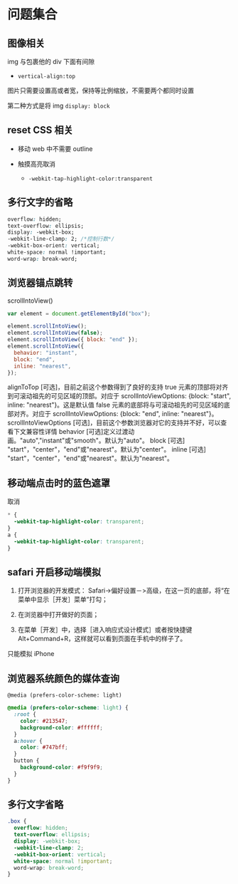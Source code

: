 # 问题集合

## 图像相关

img 与包裹他的 div 下面有间隙

- `vertical-align:top`

图片只需要设置高或者宽，保持等比例缩放，不需要两个都同时设置

第二种方式是将 img `display: block`

## reset CSS 相关

- 移动 web 中不需要 outline
- 触摸高亮取消

  - `-webkit-tap-highlight-color:transparent`

## 多行文字的省略

```css
overflow: hidden;
text-overflow: ellipsis;
display: -webkit-box;
-webkit-line-clamp: 2; /*控制行数*/
-webkit-box-orient: vertical;
white-space: normal !important;
word-wrap: break-word;
```

## 浏览器锚点跳转

scrollIntoView()

```js
var element = document.getElementById("box");

element.scrollIntoView();
element.scrollIntoView(false);
element.scrollIntoView({ block: "end" });
element.scrollIntoView({
  behavior: "instant",
  block: "end",
  inline: "nearest",
});
```

alignToTop [可选]，目前之前这个参数得到了良好的支持
true 元素的顶部将对齐到可滚动祖先的可见区域的顶部。对应于 scrollIntoViewOptions: {block: "start", inline: "nearest"}。这是默认值
false 元素的底部将与可滚动祖先的可见区域的底部对齐。对应于 scrollIntoViewOptions: {block: "end", inline: "nearest"}。
scrollIntoViewOptions [可选]，目前这个参数浏览器对它的支持并不好，可以查看下文兼容性详情
behavior [可选]定义过渡动画。"auto","instant"或"smooth"。默认为"auto"。
block [可选] "start"，"center"，"end"或"nearest"。默认为"center"。
inline [可选] "start"，"center"，"end"或"nearest"。默认为"nearest"。

## 移动端点击时的蓝色遮罩

取消

```css
* {
  -webkit-tap-highlight-color: transparent;
}
a {
  -webkit-tap-highlight-color: transparent;
}
```

## safari 开启移动端模拟

1. 打开浏览器的开发模式：
   Safari->偏好设置－>高级，在这一页的底部，将“在菜单中显示［开发］菜单”打勾；

2. 在浏览器中打开做好的页面；

3. 在菜单［开发］中，选择［进入响应式设计模式］或者按快捷键 Alt+Command+R，这样就可以看到页面在手机中的样子了。

只能模拟 iPhone

## 浏览器系统颜色的媒体查询

`@media (prefers-color-scheme: light)`

```css
@media (prefers-color-scheme: light) {
  :root {
    color: #213547;
    background-color: #ffffff;
  }
  a:hover {
    color: #747bff;
  }
  button {
    background-color: #f9f9f9;
  }
}
```

## 多行文字省略

```css
.box {
  overflow: hidden;
  text-overflow: ellipsis;
  display: -webkit-box;
  -webkit-line-clamp: 2;
  -webkit-box-orient: vertical;
  white-space: normal !important;
  word-wrap: break-word;
}
```
